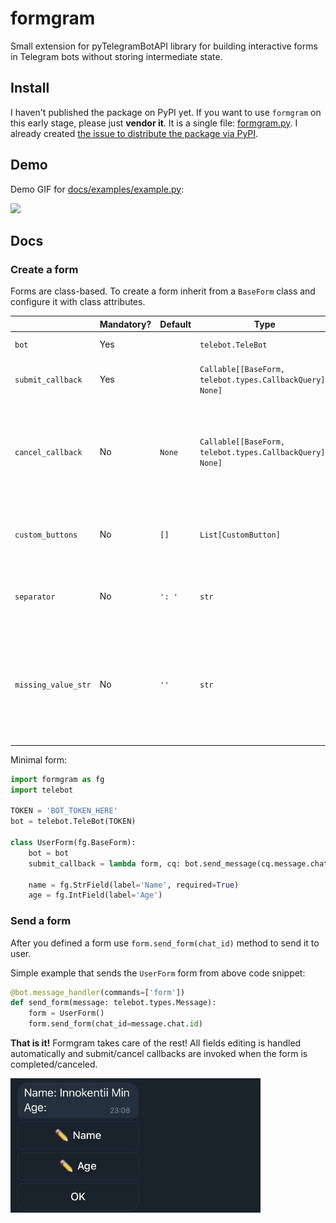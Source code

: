 # formgram
Small extension for pyTelegramBotAPI library for building interactive forms in Telegram bots without storing intermediate state.


## Install

I haven't published the package on PyPI yet. If you want to use `formgram` on this early stage, please just **vendor it**. It is a single file: [formgram.py](formgram.py). I already created [the issue to distribute the package via PyPI](https://github.com/keshamin/formgram/issues/2).


## Demo


Demo GIF for [docs/examples/example.py](docs/examples/example.py):

<img src="docs/img/demo.gif" width="250" />


## Docs

### Create a form

Forms are class-based. To create a form inherit from a `BaseForm` class and configure it with class attributes.

|                     | Mandatory? | Default | Type                                                      | Description                                                                                                                                                           |
|---------------------|------------|---------|-----------------------------------------------------------|-----------------------------------------------------------------------------------------------------------------------------------------------------------------------|
| `bot`               | Yes        |         | `telebot.TeleBot`                                         | Bot object to use for serving form                                                                                                                                    |
| `submit_callback`   | Yes        |         | `Callable[[BaseForm, telebot.types.CallbackQuery], None]` | `f(form, callback_query)` that is invoked on form submission                                                                                                          |
| `cancel_callback`   | No         | `None`  | `Callable[[BaseForm, telebot.types.CallbackQuery], None]` | `f(form, callback_query)` that is invoke on form cancelation. `Cancel` button appears if only cancel_callback provided (not `None`).                                               |
| `custom_buttons`    | No         | `[]`    | `List[CustomButton]`                                      | Custom buttons display in the end of form's keyboard, right before `OK`/`Cancel` buttons.                                                                             |
| `separator`         | No         | `': '`  | `str`                                                     | A string to put between field label and field value in the form state message                                                                                         |
| `missing_value_str` | No         | `''`    | `str`                                                     | A string that is considered as a None. If field value is None it displays as `missing_value_str`. Input value equal to `missing_value_str` is also converted to None. |

Minimal form:

```python
import formgram as fg
import telebot

TOKEN = 'BOT_TOKEN_HERE'
bot = telebot.TeleBot(TOKEN)

class UserForm(fg.BaseForm):
    bot = bot
    submit_callback = lambda form, cq: bot.send_message(cq.message.chat.id, f'New user {form.name} of {form.age}')
    
    name = fg.StrField(label='Name', required=True)
    age = fg.IntField(label='Age')
```

### Send a form

After you defined a form use `form.send_form(chat_id)` method to send it to user.

Simple example that sends the `UserForm` form from above code snippet:
```python
@bot.message_handler(commands=['form'])
def send_form(message: telebot.types.Message):
    form = UserForm()
    form.send_form(chat_id=message.chat.id)
```

**That is it!** Formgram takes care of the rest! All fields editing is handled automatically and submit/cancel callbacks are invoked when the form is completed/canceled. 

<img src="docs/img/simple_form.jpeg" width="400" />
